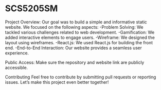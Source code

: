 # SCS5205SM
Project Overview:
Our goal was to build a simple and informative static website. We focused on the following aspects:
-Problem Solving: We tackled various challenges related to web development.
-Gamification: We added interactive elements to engage users.
-Wireframe: We designed the layout using wireframes.
-React.js: We used React.js for building the front end.
-End-to-End Interaction: Our website provides a seamless user experience.

Public Access: 
Make sure the repository and website link are publicly accessible.

Contributing
Feel free to contribute by submitting pull requests or reporting issues. Let’s make this project even better together!
